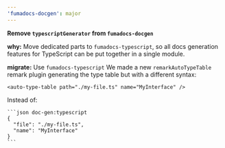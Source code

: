 ```yaml
---
'fumadocs-docgen': major
---
```


**Remove `typescriptGenerator` from `fumadocs-docgen`**

**why:** Move dedicated parts to `fumadocs-typescript`, so all docs generation features for TypeScript can be put together in a single module.

**migrate:** Use `fumadocs-typescript`  We made a new `remarkAutoTypeTable` remark plugin generating the type table but with a different syntax:

```mdx
<auto-type-table path="./my-file.ts" name="MyInterface" />
```

Instead of:

````mdx
```json doc-gen:typescript
{
  "file": "./my-file.ts",
  "name": "MyInterface"
}
```
````
